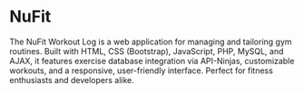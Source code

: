 # NuFit
The NuFit Workout Log is a web application for managing and tailoring gym routines. Built with HTML, CSS (Bootstrap), JavaScript, PHP, MySQL, and AJAX, it features exercise database integration via API-Ninjas, customizable workouts, and a responsive, user-friendly interface. Perfect for fitness enthusiasts and developers alike.
